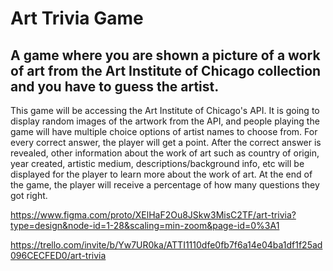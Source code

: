 # Art Trivia Game
## A game where you are shown a picture of a work of art from the Art Institute of Chicago collection and you have to guess the artist.
This game will be accessing the Art Institute of Chicago's API. It is going to display random images of the artwork from the API, and people playing the game will have multiple choice options of artist names to choose from. For every correct answer, the player will get a point. After the correct answer is revealed, other information about the work of art such as country of origin, year created, artistic medium, descriptions/background info, etc will be displayed for the player to learn more about the work of art. At the end of the game, the player will receive a percentage of how many questions they got right.

https://www.figma.com/proto/XElHaF2Ou8JSkw3MisC2TF/art-trivia?type=design&node-id=1-28&scaling=min-zoom&page-id=0%3A1

https://trello.com/invite/b/Yw7UR0ka/ATTI1110dfe0fb7f6a14e04ba1df1f25ad096CECFED0/art-trivia
